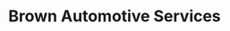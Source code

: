 ---
title: "Brown Automotive Services"
url: /arlington/brown-automotive-services/
shop: Autowerkstatt
---